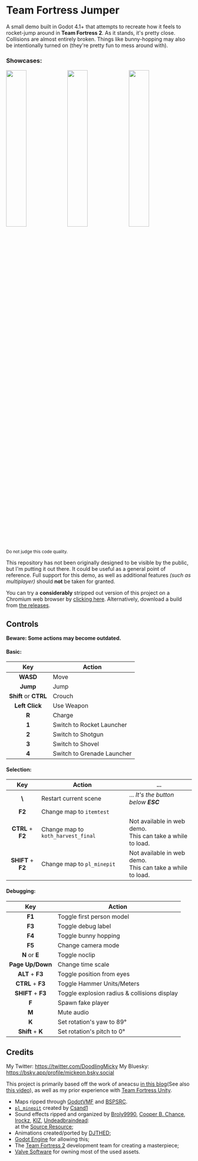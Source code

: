 # Team Fortress Jumper
A small demo built in Godot 4.1+ that attempts to recreate how it feels to rocket-jump around in **Team Fortress 2**.
As it stands, it's pretty close. Collisions are almost entirely broken. Things like bunny-hopping may also be intentionally turned on (they're pretty fun to mess around with).

<h3>Showcases:</h3>
<p><img width="33%" src="https://github.com/user-attachments/assets/72130acc-0033-4033-b286-7181e6e94f14"><img width="33%" src="https://github.com/user-attachments/assets/9e430c6f-c1f2-4a89-9147-a2848ff3cdca"><img width="33%" src="https://github.com/user-attachments/assets/a9cccff5-2f6e-483d-b398-90e13b7b4dae"></p>

<sup> Do not judge this code quality.</sup>

This repository has not been originally designed to be visible by the public, but I'm putting it out there. It could be useful as a general point of reference. 
Full support for this demo, as well as additional features _(such as multiplayer)_ should **not** be taken for granted.

You can try a **considerably** stripped out version of this project on a Chromium web browser by [clicking here](https://mickeon.itch.io/team-fortress-jumper).
Alternatively, download a build from [the releases](https://github.com/Mickeon/team-fortress-jumper/releases).

## Controls

**Beware: Some actions may become outdated.**

#### Basic:
| Key | Action |
| :-: | --- |
| **WASD** | Move
| **Jump** | Jump
| **Shift** or **CTRL** | Crouch
| **Left Click** | Use Weapon
| **R** | Charge
| **1** | Switch to Rocket Launcher
| **2** | Switch to Shotgun
| **3** | Switch to Shovel
| **4** | Switch to Grenade Launcher


#### Selection:
| Key | Action | ... |
| :-: | --- | --- |
| **\\** | Restart current scene | ... _It's the button below **ESC**_
| **F2** | Change map to `itemtest`
| **CTRL** + **F2** | Change map to `koth_harvest_final` | Not available in web demo.<br>This can take a while to load.
| **SHIFT** + **F2** | Change map to `pl_minepit` | Not available in web demo.<br>This can take a while to load.

#### Debugging:
| Key | Action |
| :-: | --- |
| **F1** | Toggle first person model
| **F3** | Toggle debug label
| **F4** | Toggle bunny hopping
| **F5** | Change camera mode
| **N** or **E** | Toggle noclip
| **Page Up/Down** | Change time scale
| **ALT** + **F3** | Toggle position from eyes
| **CTRL** + **F3** | Toggle Hammer Units/Meters
| **SHIFT** + **F3** | Toggle explosion radius & collisions display
| **F** | Spawn fake player
| **M** | Mute audio
| **K** | Set rotation's yaw to 89°
| **Shift** + **K** | Set rotation's pitch to 0°


## Credits

My Twitter: https://twitter.com/DoodlingMicky
My Bluesky: https://bsky.app/profile/mickeon.bsky.social

This project is primarily based off the work of aneacsu [in this blog](https://aneacsu.com/blog/2023/04/09/quake-movement-godot)(See also [this video](https://www.youtube.com/watch?v=ssU6ec_um78)), as well as my prior experience with [Team Fortress Unity](https://www.youtube.com/watch?v=4WNybhStAE0).

- Maps ripped through [GodotVMF](https://github.com/H2xDev/GodotVMF) and [BSPSRC](https://github.com/ata4/bspsrc).
- [`pl_minepit`](https://gamebanana.com/mods/71709) created by [Csand1](https://gamebanana.com/members/264279)
- Sound effects ripped and organized by [Broly9990](https://www.sounds-resource.com/submitter/Broly9990/), [Cooper B. Chance](https://www.sounds-resource.com/submitter/Cooper+B.+Chance/), [Irockz](https://www.sounds-resource.com/submitter/Irockz/), [KIZ](https://www.sounds-resource.com/submitter/KIZ/), [Undeadbraindead](https://www.sounds-resource.com/submitter/Undeadbraindead/):
	<br>at the [Source Resource](https://www.sounds-resource.com/pc_computer/tf2/sound/18547/);
- Animations created/ported by [DJTHED](https://www.youtube.com/c/djthed);
- [Godot Engine](https://godotengine.org/) for allowing this;
- The [Team Fortress 2](https://www.teamfortress.com/) development team for creating a masterpiece;
- [Valve Software](https://www.valvesoftware.com/it/) for owning most of the used assets.

